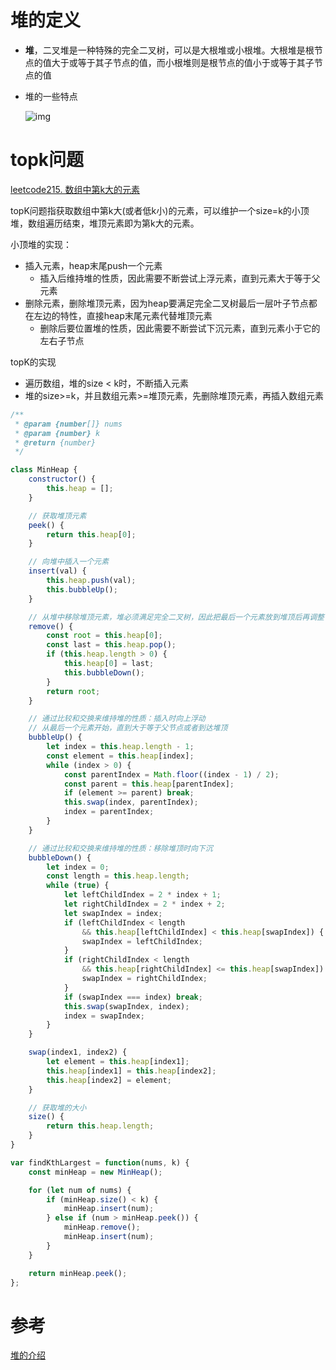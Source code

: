 # 堆的定义

* **堆**，二叉堆是一种特殊的完全二叉树，可以是大根堆或小根堆。大根堆是根节点的值大于或等于其子节点的值，而小根堆则是根节点的值小于或等于其子节点的值
  
* 堆的一些特点
  
  ![img](https://pic.leetcode.cn/1736747858-nYRkSI-image.png)





# topk问题

[leetcode215. 数组中第k大的元素](https://leetcode.cn/problems/kth-largest-element-in-an-array/?envType=study-plan-v2&envId=top-100-liked)

topK问题指获取数组中第k大(或者低k小)的元素，可以维护一个size=k的小顶堆，数组遍历结束，堆顶元素即为第k大的元素。

小顶堆的实现：

* 插入元素，heap末尾push一个元素
  * 插入后维持堆的性质，因此需要不断尝试上浮元素，直到元素大于等于父元素
* 删除元素，删除堆顶元素，因为heap要满足完全二叉树最后一层叶子节点都在左边的特性，直接heap末尾元素代替堆顶元素
  * 删除后要位置堆的性质，因此需要不断尝试下沉元素，直到元素小于它的左右子节点

topK的实现

* 遍历数组，堆的size < k时，不断插入元素
* 堆的size>=k，并且数组元素>=堆顶元素，先删除堆顶元素，再插入数组元素


```js
/**
 * @param {number[]} nums
 * @param {number} k
 * @return {number}
 */

class MinHeap {
    constructor() {
        this.heap = [];
    }

    // 获取堆顶元素
    peek() {
        return this.heap[0];
    }

    // 向堆中插入一个元素
    insert(val) {
        this.heap.push(val);
        this.bubbleUp();
    }

    // 从堆中移除堆顶元素，堆必须满足完全二叉树，因此把最后一个元素放到堆顶后再调整
    remove() {
        const root = this.heap[0];
        const last = this.heap.pop();
        if (this.heap.length > 0) {
            this.heap[0] = last;
            this.bubbleDown();
        }
        return root;
    }

    // 通过比较和交换来维持堆的性质：插入时向上浮动
    // 从最后一个元素开始，直到大于等于父节点或者到达堆顶
    bubbleUp() {
        let index = this.heap.length - 1;
        const element = this.heap[index];
        while (index > 0) {
            const parentIndex = Math.floor((index - 1) / 2);
            const parent = this.heap[parentIndex];
            if (element >= parent) break;
            this.swap(index, parentIndex);
            index = parentIndex;
        }
    }

    // 通过比较和交换来维持堆的性质：移除堆顶时向下沉
    bubbleDown() {
        let index = 0;
        const length = this.heap.length;
        while (true) {
            let leftChildIndex = 2 * index + 1;
            let rightChildIndex = 2 * index + 2;
            let swapIndex = index;
            if (leftChildIndex < length 
                && this.heap[leftChildIndex] < this.heap[swapIndex]) {
                swapIndex = leftChildIndex;
            }
            if (rightChildIndex < length
                && this.heap[rightChildIndex] <= this.heap[swapIndex]) {
                swapIndex = rightChildIndex;
            }
            if (swapIndex === index) break;
            this.swap(swapIndex, index);
            index = swapIndex;
        }
    }

    swap(index1, index2) {
        let element = this.heap[index1];
        this.heap[index1] = this.heap[index2];
        this.heap[index2] = element;
    }

    // 获取堆的大小
    size() {
        return this.heap.length;
    }
}

var findKthLargest = function(nums, k) {
    const minHeap = new MinHeap();

    for (let num of nums) {
        if (minHeap.size() < k) {
            minHeap.insert(num);
        } else if (num > minHeap.peek()) {
            minHeap.remove();
            minHeap.insert(num);
        }
    }

    return minHeap.peek();
};
```







# 参考

[堆的介绍](https://leetcode.cn/problems/kth-largest-element-in-an-array/solutions/3046066/js-liao-jie-dui-de-jie-gou-hou-tong-guo-rk7wn/?envType=study-plan-v2&envId=top-100-liked)
